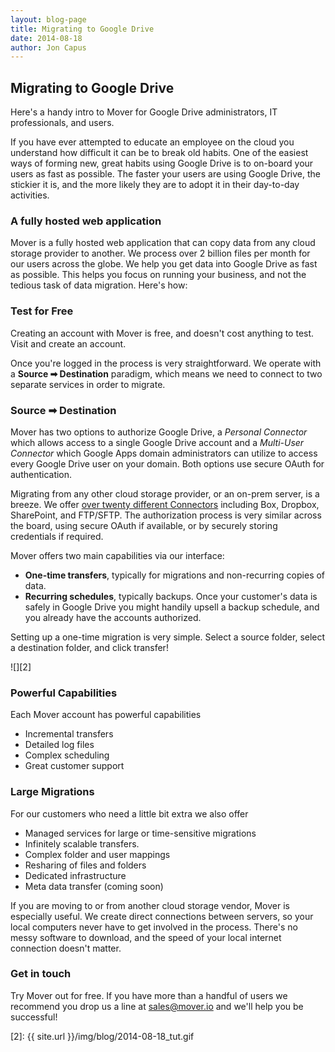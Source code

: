 ```yaml
---
layout: blog-page
title: Migrating to Google Drive
date: 2014-08-18
author: Jon Capus
---
```


## Migrating to Google Drive

Here's a handy intro to Mover for Google Drive administrators, IT professionals, and users.

If you have ever attempted to educate an employee on the cloud you understand how difficult it can be to break old habits. One of the easiest ways of forming new, great habits using Google Drive is to on-board your users as fast as possible. The faster your users are using Google Drive, the stickier it is, and the more likely they are to adopt it in their day-to-day activities.

### A fully hosted web application

Mover is a fully hosted web application that can copy data from any cloud storage provider to another. We process over 2 billion files per month for our users across the globe. We help you get data into Google Drive as fast as possible. This helps you focus on running your business, and not the tedious task of data migration. Here's how:

### Test for Free

Creating an account with Mover is free, and doesn't cost anything to test. Visit  and create an account.

Once you're logged in the process is very straightforward. We operate with a **Source ➡ Destination** paradigm, which means we need to connect to two separate services in order to migrate.

### Source ➡ Destination

Mover has two options to authorize Google Drive, a _Personal Connector_ which allows access to a single Google Drive account and a _Multi-User Connector_ which Google Apps domain administrators can utilize to access every Google Drive user on your domain. Both options use secure OAuth for authentication.

Migrating from any other cloud storage provider, or an on-prem server, is a breeze. We offer [over twenty different Connectors][1] including Box, Dropbox, SharePoint, and FTP/SFTP. The authorization process is very similar across the board, using secure OAuth if available, or by securely storing credentials if required.

Mover offers two main capabilities via our interface:

* **One-time transfers**, typically for migrations and non-recurring copies of data.
* **Recurring schedules**, typically backups. Once your customer's data is safely in Google Drive you might handily upsell a backup schedule, and you already have the accounts authorized.

Setting up a one-time migration is very simple. Select a source folder, select a destination folder, and click transfer!

![][2]

### Powerful Capabilities

Each Mover account has powerful capabilities

* Incremental transfers
* Detailed log files
* Complex scheduling
* Great customer support

### Large Migrations

For our customers who need a little bit extra we also offer

* Managed services for large or time-sensitive migrations
* Infinitely scalable transfers.
* Complex folder and user mappings
* Resharing of files and folders
* Dedicated infrastructure
* Meta data transfer (coming soon)

If you are moving to or from another cloud storage vendor, Mover is especially useful. We create direct connections between servers, so your local computers never have to get involved in the process. There's no messy software to download, and the speed of your local internet connection doesn't matter.

### Get in touch

Try Mover out for free. If you have more than a handful of users we recommend you drop us a line at sales@mover.io and we'll help you be successful!

[1]: https://mover.io/connectors
[2]: {{ site.url }}/img/blog/2014-08-18_tut.gif
